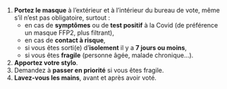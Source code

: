 1. **Portez le masque** à l’extérieur et à l’intérieur du bureau de vote, même s’il n’est pas obligatoire, surtout :
    + en cas de **symptômes** ou de **test positif** à la Covid (de préférence un masque FFP2, plus filtrant),
    + en cas de **contact à risque**,
    + si vous êtes sorti(e) d’**isolement** il y a **7 jours ou moins**,
    + si vous êtes **fragile** (personne âgée, malade chronique…).
1. **Apportez votre stylo**.
1. Demandez à **passer en priorité** si vous êtes fragile.
1. **Lavez-vous les mains**, avant et après avoir voté.

